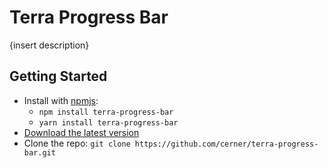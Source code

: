 # Terra Progress Bar

 {insert description}

## Getting Started

- Install with [npmjs](https://www.npmjs.com): 
  - `npm install terra-progress-bar` 
  - `yarn install terra-progress-bar` 
- [Download the latest version](https://github.com/cerner/terra-progress-bar/archive/master.zip)
- Clone the repo: `git clone https://github.com/cerner/terra-progress-bar.git`

